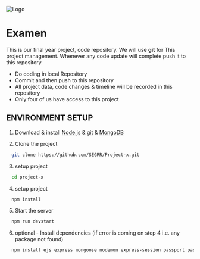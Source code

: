 
![Logo](https://github.com/SEGRR/Project-x/blob/main/public/assets/img/main-logo-white.jpg)


# Examen

This is our final year project, code repository. 
We will use  **git** for This project management.
Whenever any code update will complete push it to this repository 

- Do coding in local Repository 
- Commit and then push to this repository
- All project data, code changes & timeline will be recorded in this repository
- Only four of us have access to this project 

## ENVIRONMENT SETUP

1. Download & install [Node.js](https://katherinempeterson.com/)  & [git](https://git-scm.com/downloads) & [MongoDB](https://www.mongodb.com/try/download/community)

2. Clone the project

```bash
  git clone https://github.com/SEGRR/Project-x.git
```

3. setup project

```bash
  cd project-x
```

4. setup project

```bash
  npm install 
```


5. Start the server

```bash
  npm run devstart
```

6. optional - Install dependencies (if error is coming on step 4 i.e. any package not found)

```bash
  npm install ejs express mongoose nodemon express-session passport passport-google-oauth 
```

    
